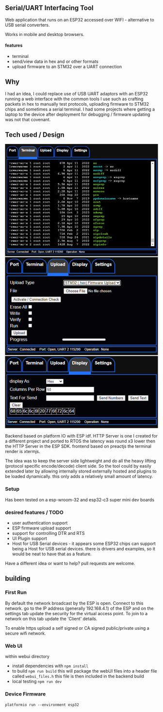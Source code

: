 ## Serial/UART Interfacing Tool ##
Web application that runs on an ESP32 accessed over WIFI - alternative to USB serial converters.

Works in mobile and desktop browsers.

#### features ####

* terminal
* send/view data in hex and or other formats
* upload firmware to an STM32 over a UART connection


## Why ##

I had an idea, I could replace use of USB UART adaptors with an ESP32 running a web interface with the common tools
I use such as crafting packets in hex to manually test protocols, uploading firmware to STM32 chips and sometimes a serial terminal. I had some projects where getting a laptop to the device after deployment for debugging / firmware updating was not that covenant.

## Tech used / Design  ##

![Terminal Tab](serialSpart_term.PNG)
![Upload Tab](serialSpart_upload.PNG)
![Display Tab](serialSpart_display.PNG)

Backend based on platform IO with ESP idf.
HTTP Server is one I created for a different project and ported to RTOS the latency was round x3 lower then the HTTP Server in the ESP SDK.
frontend based on preactjs the terminal render is xtermjs.


The idea was to keep the server side lightweight and do all the heavy lifting (protocol specific encode/decode) client side.
So the tool could by easily extended later by allowing internally stored externally hosted and plugins to be loaded dynamically. this only adds a relatively small amount of latency.

### Setup ###

Has been tested on a esp-wroom-32 and esp32-c3 super mini dev boards

### desired features / TODO ###

* user authentication support
* ESP firmware upload support
* support for controlling DTR and RTS
* UI Plugin support
* Host for USB Serial devices -
  it appears some ESP32 chips can support being a Host for USB serial devices. there is drivers and examples, so
  it would be neat to have that as a feature.

 Have a different idea or want to help? pull requests are welcome.


## building ##

### First Run ###

By default the network broadcast by the ESP is open. Connect to this network. 
go to the IP address (generally 192.168.4.1) of the ESP and on the settings tab update the security for the virtual access point. To join to a network on this tab update the 'Client' details.

To enable https upload a self signed or CA signed public/private using a secure wifi network.

### Web UI ###
 
 within webui directory

 * install dependencies with `npm install`
 * to build `npm run build` 
  this will package the webUI files into a header file called `webui_files.h` this file is then included in the backend build
 * local testing `npm run dev`

### Device Firmware
   `platformio run --environment esp32`